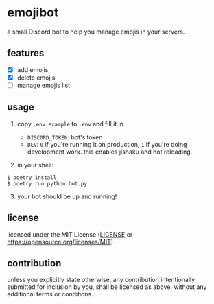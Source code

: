 # emojibot

a small Discord bot to help you manage emojis in your servers.

## features

- [x] add emojis
- [x] delete emojis
- [ ] manage emojis list

## usage

1. copy `.env.example` to `.env` and fill it in.
    - `DISCORD_TOKEN`: bot's token
    - `DEV`: `0` if you're running it on production, `1` if you're doing development work. this enables jishaku and hot reloading.

2. in your shell:
```shell
$ poetry install
$ poetry run python bot.py
```

3. your bot should be up and running!

## license

licensed under the MIT License ([LICENSE](LICENSE) or https://opensource.org/licenses/MIT)

## contribution

unless you explicitly state otherwise, any contribution intentionally submitted for inclusion by you, shall be licensed as above, without any additional terms or conditions.